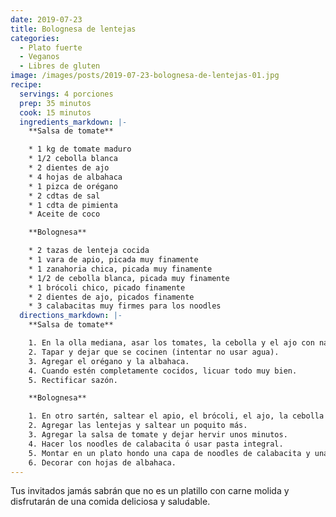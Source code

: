 ```yaml
---
date: 2019-07-23
title: Bolognesa de lentejas
categories:
  - Plato fuerte
  - Veganos
  - Libres de gluten
image: /images/posts/2019-07-23-bolognesa-de-lentejas-01.jpg
recipe:
  servings: 4 porciones
  prep: 35 minutos
  cook: 15 minutos
  ingredients_markdown: |-
    **Salsa de tomate**

    * 1 kg de tomate maduro
    * 1/2 cebolla blanca
    * 2 dientes de ajo
    * 4 hojas de albahaca
    * 1 pizca de orégano
    * 2 cdtas de sal
    * 1 cdta de pimienta
    * Aceite de coco

    **Bolognesa**

    * 2 tazas de lenteja cocida
    * 1 vara de apio, picada muy finamente
    * 1 zanahoria chica, picada muy finamente
    * 1/2 de cebolla blanca, picada muy finamente
    * 1 brócoli chico, picado finamente
    * 2 dientes de ajo, picados finamente
    * 3 calabacitas muy firmes para los noodles
  directions_markdown: |-
    **Salsa de tomate**

    1. En la olla mediana, asar los tomates, la cebolla y el ajo con nada mas que aceite de coco, sal y pimienta.
    2. Tapar y dejar que se cocinen (intentar no usar agua).
    3. Agregar el orégano y la albahaca.
    4. Cuando estén completamente cocidos, licuar todo muy bien.
    5. Rectificar sazón.

    **Bolognesa**

    1. En otro sartén, saltear el apio, el brócoli, el ajo, la cebolla y la zanahoria hasta que estén tiernos.
    2. Agregar las lentejas y saltear un poquito más.
    3. Agregar la salsa de tomate y dejar hervir unos minutos.
    4. Hacer los noodles de calabacita ó usar pasta integral.
    5. Montar en un plato hondo una capa de noodles de calabacita y una taza de nuestra bolognesa bien caliente.
    6. Decorar con hojas de albahaca.
---
```

Tus invitados jamás sabrán que no es un platillo con carne molida y disfrutarán de una comida deliciosa y saludable.
